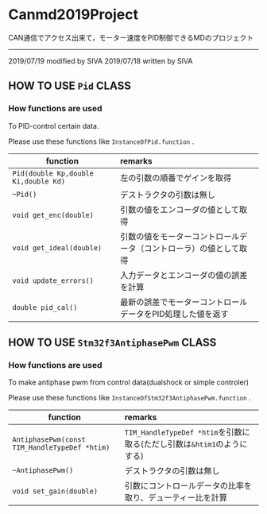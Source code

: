 # Canmd2019Project
CAN通信でアクセス出来て，モーター速度をPID制御できるMDのプロジェクト

---
2019/07/19 modified by SIVA
2019/07/18 written by SIVA
## HOW TO USE `Pid` CLASS
### How functions are used
To PID-control certain data.

Please use these functions like 
`InstanceOfPid.function` .

 function | remarks
--|:--
`Pid(double Kp,double Ki,double Kd)` | 左の引数の順番でゲインを取得
`~Pid()` | デストラクタの引数は無し
`void get_enc(double)` | 引数の値をエンコーダの値として取得
`void get_ideal(double)` | 引数の値をモーターコントロールデータ（コントローラ）の値として取得
`void update_errors()` | 入力データとエンコーダの値の誤差を計算
`double pid_cal()` | 最新の誤差でモーターコントロールデータをPID処理した値を返す

## HOW TO USE `Stm32f3AntiphasePwm` CLASS
### How functions are used
To make antiphase pwm from control data(dualshock or simple controler)

Please use these functions like 
`InstanceOfStm32f3AntiphasePwm.function` .

 function | remarks
--|:--
`AntiphasePwm(const TIM_HandleTypeDef *htim)` | `TIM_HandleTypeDef *htim`を引数に取る(ただし引数は`&htim1`のようにする)
`~AntiphasePwm()` | デストラクタの引数は無し
`void set_gain(double)` | 引数にコントロールデータの比率を取り、デューティー比を計算
